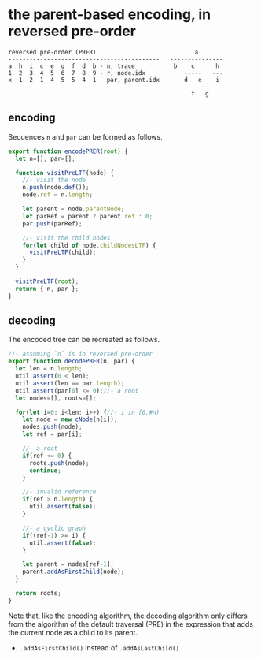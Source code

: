 
<!-- ======================================================================= -->
# the parent-based encoding, in reversed pre-order

```
reversed pre-order (PRER)                            a
-------------------------------------------   ---------------
a  h  i  c  e  g  f  d  b - n, trace           b    c      h
1  2  3  4  5  6  7  8  9 - r, node.idx           -----   ---
x  1  2  1  4  5  5  4  1 - par, parent.idx       d   e    i
                                                    -----
                                                    f   g
```

<!-- ======================================================================= -->
## encoding

Sequences `n` and `par` can be formed as follows.

```js
export function encodePRER(root) {
  let n=[], par=[];

  function visitPreLTF(node) {
    //- visit the node
    n.push(node.def());
    node.ref = n.length;

    let parent = node.parentNode;
    let parRef = parent ? parent.ref : 0;
    par.push(parRef);

    //- visit the child nodes
    for(let child of node.childNodesLTF) {
      visitPreLTF(child);
    }
  }

  visitPreLTF(root);
  return { n, par };
}
```

<!-- ======================================================================= -->
## decoding

The encoded tree can be recreated as follows.

```js
//- assuming `n` is in reversed pre-order
export function decodePRER(n, par) {
  let len = n.length;
  util.assert(0 < len);
  util.assert(len == par.length);
  util.assert(par[0] <= 0);//- a root
  let nodes=[], roots=[];

  for(let i=0; i<len; i++) {//- i in [0,#n)
    let node = new cNode(n[i]);
    nodes.push(node);
    let ref = par[i];

    //- a root
    if(ref <= 0) {
      roots.push(node);
      continue;
    }

    //- invalid reference
    if(ref > n.length) {
      util.assert(false);
    }

    //- a cyclic graph
    if((ref-1) >= i) {
      util.assert(false);
    }

    let parent = nodes[ref-1];
    parent.addAsFirstChild(node);
  }

  return roots;
}
```

Note that, like the encoding algorithm, the decoding algorithm only differs
from the algorithm of the default traversal (PRE) in the expression that adds
the current node as a child to its parent.

* `.addAsFirstChild()` instead of `.addAsLastChild()`
